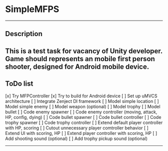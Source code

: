 # SimpleMFPS
---
## Description
This is a test task for vacancy of Unity developer.
Game should represents an mobile first person shooter, designed for Android mobile device. 
---
## ToDo list

[x] Try MFPController
[x] Try to build for Android device
[ ] Set up uMVCS architecture
[ ] Integrate Zenject DI framework
[ ] Model simple location
[ ] Model simple enemy
[ ] Model weapon (optional)
[ ] Model trophy
[ ] Model bullet
[ ] Code enemy spawner
[ ] Code enemy controller (moving, attack, HP, config, dying)
[ ] Code bullet spawner
[ ] Code bullet controller
[ ] Code trophy spawner
[ ] Code trophy controller
[ ] Extend default player controller with HP, scoring
[ ] Cutout unnecessary player comtroller behavior
[ ] Extend UI with scoring, HP
[ ] Extend player controller with scoring, HP
[ ] Add shooting sound (optional)
[ ] Add trophy pickup sound (optional)

---



